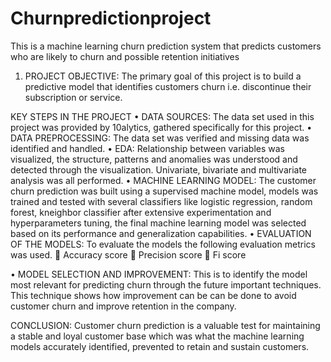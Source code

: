 # Churnpredictionproject
This is a machine learning churn prediction system that predicts customers who are likely to churn and possible retention initiatives


1.	PROJECT OBJECTIVE: The primary goal of this project is to build a predictive model that identifies customers churn i.e. discontinue their subscription or service.

KEY STEPS IN THE PROJECT
•	DATA SOURCES: The data set used in this project was provided by 10alytics, gathered specifically for this project.
•	DATA PREPROCESSING: The data set was verified and missing data was identified and handled.
•	EDA: Relationship between variables was visualized, the structure, patterns and anomalies was understood and detected through the visualization. Univariate, bivariate and multivariate analysis was all performed.
•	MACHINE LEARNING MODEL: The customer churn prediction was built using a supervised machine model, models was trained and tested with several classifiers like logistic regression, random forest, kneighbor classifier after extensive experimentation and hyperparameters tuning, the final machine learning model was selected based on its performance and generalization capabilities.
•	EVALUATION OF THE MODELS: To evaluate the models the following evaluation metrics was used.
	Accuracy score
	Precision score
	Fi score 

•	MODEL SELECTION AND IMPROVEMENT: This is to identify the model most relevant for predicting churn through the future important techniques. This technique shows how improvement can be can be done to avoid customer churn and improve retention in the company.

CONCLUSION: Customer churn prediction is a valuable test for maintaining a stable and loyal customer base which was what the machine learning models accurately identified, prevented to retain and sustain customers.

